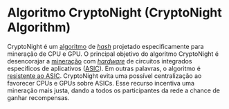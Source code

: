 # Algoritmo CryptoNight (CryptoNight Algorithm)

CryptoNight é um [algoritmo](Algoritmo.md) de [_hash_](Fun%C3%A7%C3%A3o%20Hash%20Criptogr%C3%A1fica.md) projetado especificamente para mineração de CPU e GPU. O principal objetivo do algoritmo CryptoNight é desencorajar a [mineração](Minera%C3%A7%C3%A3o.md) com [_hardware_](Hardware.md) de circuitos integrados específicos de aplicativos ([ASIC](ASIC.md)). Em outras palavras, o algoritmo é [resistente ao ASIC](Resistente%20ao%20ASIC.md). CryptoNight evita uma possível centralização ao favorecer CPUs e GPUs sobre ASICs. Esse recurso incentiva uma mineração mais justa, dando a todos os participantes da rede a chance de ganhar recompensas.
